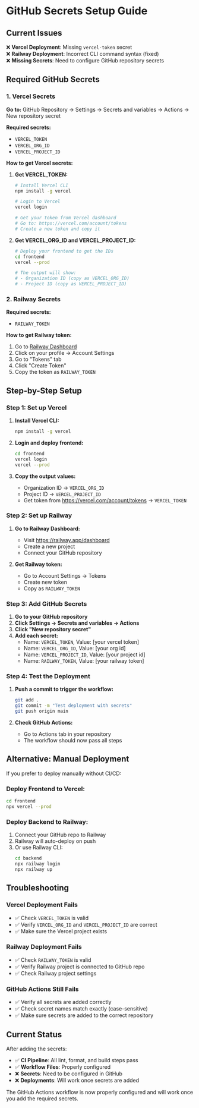 # GitHub Secrets Setup Guide

## Current Issues

❌ **Vercel Deployment**: Missing `vercel-token` secret  
❌ **Railway Deployment**: Incorrect CLI command syntax (fixed)  
❌ **Missing Secrets**: Need to configure GitHub repository secrets  

## Required GitHub Secrets

### 1. Vercel Secrets

**Go to:** GitHub Repository → Settings → Secrets and variables → Actions → New repository secret

**Required secrets:**
- `VERCEL_TOKEN`
- `VERCEL_ORG_ID` 
- `VERCEL_PROJECT_ID`

**How to get Vercel secrets:**

1. **Get VERCEL_TOKEN:**
   ```bash
   # Install Vercel CLI
   npm install -g vercel
   
   # Login to Vercel
   vercel login
   
   # Get your token from Vercel dashboard
   # Go to: https://vercel.com/account/tokens
   # Create a new token and copy it
   ```

2. **Get VERCEL_ORG_ID and VERCEL_PROJECT_ID:**
   ```bash
   # Deploy your frontend to get the IDs
   cd frontend
   vercel --prod
   
   # The output will show:
   # - Organization ID (copy as VERCEL_ORG_ID)
   # - Project ID (copy as VERCEL_PROJECT_ID)
   ```

### 2. Railway Secrets

**Required secrets:**
- `RAILWAY_TOKEN`

**How to get Railway token:**

1. Go to [Railway Dashboard](https://railway.app/dashboard)
2. Click on your profile → Account Settings
3. Go to "Tokens" tab
4. Click "Create Token"
5. Copy the token as `RAILWAY_TOKEN`

## Step-by-Step Setup

### Step 1: Set up Vercel

1. **Install Vercel CLI:**
   ```bash
   npm install -g vercel
   ```

2. **Login and deploy frontend:**
   ```bash
   cd frontend
   vercel login
   vercel --prod
   ```

3. **Copy the output values:**
   - Organization ID → `VERCEL_ORG_ID`
   - Project ID → `VERCEL_PROJECT_ID`
   - Get token from https://vercel.com/account/tokens → `VERCEL_TOKEN`

### Step 2: Set up Railway

1. **Go to Railway Dashboard:**
   - Visit https://railway.app/dashboard
   - Create a new project
   - Connect your GitHub repository

2. **Get Railway token:**
   - Go to Account Settings → Tokens
   - Create new token
   - Copy as `RAILWAY_TOKEN`

### Step 3: Add GitHub Secrets

1. **Go to your GitHub repository**
2. **Click Settings → Secrets and variables → Actions**
3. **Click "New repository secret"**
4. **Add each secret:**
   - Name: `VERCEL_TOKEN`, Value: [your vercel token]
   - Name: `VERCEL_ORG_ID`, Value: [your org id]
   - Name: `VERCEL_PROJECT_ID`, Value: [your project id]
   - Name: `RAILWAY_TOKEN`, Value: [your railway token]

### Step 4: Test the Deployment

1. **Push a commit to trigger the workflow:**
   ```bash
   git add .
   git commit -m "Test deployment with secrets"
   git push origin main
   ```

2. **Check GitHub Actions:**
   - Go to Actions tab in your repository
   - The workflow should now pass all steps

## Alternative: Manual Deployment

If you prefer to deploy manually without CI/CD:

### Deploy Frontend to Vercel:
```bash
cd frontend
npx vercel --prod
```

### Deploy Backend to Railway:
1. Connect your GitHub repo to Railway
2. Railway will auto-deploy on push
3. Or use Railway CLI:
   ```bash
   cd backend
   npx railway login
   npx railway up
   ```

## Troubleshooting

### Vercel Deployment Fails
- ✅ Check `VERCEL_TOKEN` is valid
- ✅ Verify `VERCEL_ORG_ID` and `VERCEL_PROJECT_ID` are correct
- ✅ Make sure the Vercel project exists

### Railway Deployment Fails
- ✅ Check `RAILWAY_TOKEN` is valid
- ✅ Verify Railway project is connected to GitHub repo
- ✅ Check Railway project settings

### GitHub Actions Still Fails
- ✅ Verify all secrets are added correctly
- ✅ Check secret names match exactly (case-sensitive)
- ✅ Make sure secrets are added to the correct repository

## Current Status

After adding the secrets:
- ✅ **CI Pipeline**: All lint, format, and build steps pass
- ✅ **Workflow Files**: Properly configured
- ❌ **Secrets**: Need to be configured in GitHub
- ❌ **Deployments**: Will work once secrets are added

The GitHub Actions workflow is now properly configured and will work once you add the required secrets.
